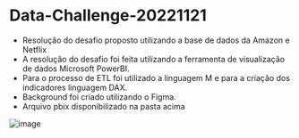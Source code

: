 # Data-Challenge-20221121
- Resolução do desafio proposto utilizando a base de dados da Amazon e Netflix
- A resolução do desafio foi feita utilizando a ferramenta de visualização de dados Microsoft PowerBI.
- Para o processo de ETL foi utilizado a linguagem M e para a criação dos indicadores linguagem DAX.
- Background foi criado utilizando o Figma.
- Arquivo pbix disponibilizado na pasta acima

![image](https://user-images.githubusercontent.com/126030119/220493198-54ac5344-80cb-408b-83ab-74b76127ba41.png)

